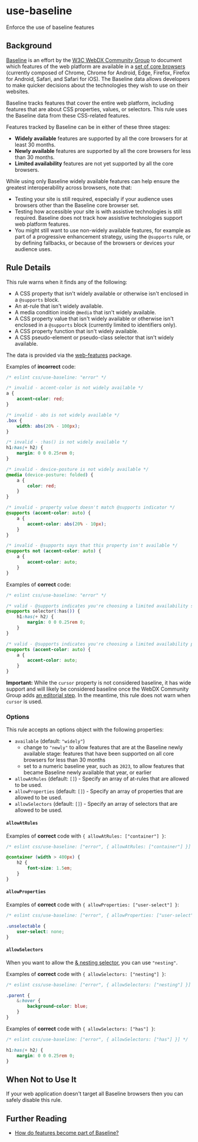 # use-baseline

Enforce the use of baseline features

## Background

[Baseline](https://web-platform-dx.github.io/web-features/) is an effort by the [W3C WebDX Community Group](https://www.w3.org/community/webdx/) to document which features of the web platform are available in a [set of core browsers](https://web-platform-dx.github.io/web-features/#:~:text=using%20the%20following-,core%20browser%20set,-%3A) (currently composed of Chrome, Chrome for Android, Edge, Firefox, Firefox for Android, Safari, and Safari for iOS). The Baseline data allows developers to make quicker decisions about the technologies they wish to use on their websites.

Baseline tracks features that cover the entire web platform, including features that are about CSS properties, values, or selectors. This rule uses the Baseline data from these CSS-related features.

Features tracked by Baseline can be in either of these three stages:

- **Widely available** features are supported by all the core browsers for at least 30 months.
- **Newly available** features are supported by all the core browsers for less than 30 months.
- **Limited availability** features are not yet supported by all the core browsers.

While using only Baseline widely available features can help ensure the greatest interoperability across browsers, note that:

- Testing your site is still required, especially if your audience uses browsers other than the Baseline core browser set.
- Testing how accessible your site is with assistive technologies is still required. Baseline does not track how assistive technologies support web platform features.
- You might still want to use non-widely available features, for example as part of a progressive enhancement strategy, using the `@supports` rule, or by defining fallbacks, or because of the browsers or devices your audience uses.

## Rule Details

This rule warns when it finds any of the following:

- A CSS property that isn't widely available or otherwise isn't enclosed in a `@supports` block.
- An at-rule that isn't widely available.
- A media condition inside `@media` that isn't widely available.
- A CSS property value that isn't widely available or otherwise isn't enclosed in a `@supports` block (currently limited to identifiers only).
- A CSS property function that isn't widely available.
- A CSS pseudo-element or pseudo-class selector that isn't widely available.

The data is provided via the [web-features](https://npmjs.com/package/web-features) package.

Examples of **incorrect** code:

```css
/* eslint css/use-baseline: "error" */

/* invalid - accent-color is not widely available */
a {
	accent-color: red;
}

/* invalid - abs is not widely available */
.box {
	width: abs(20% - 100px);
}

/* invalid - :has() is not widely available */
h1:has(+ h2) {
	margin: 0 0 0.25rem 0;
}

/* invalid - device-posture is not widely available */
@media (device-posture: folded) {
	a {
		color: red;
	}
}

/* invalid - property value doesn't match @supports indicator */
@supports (accent-color: auto) {
	a {
		accent-color: abs(20% - 10px);
	}
}

/* invalid - @supports says that this property isn't available */
@supports not (accent-color: auto) {
	a {
		accent-color: auto;
	}
}
```

Examples of **correct** code:

```css
/* eslint css/use-baseline: "error" */

/* valid - @supports indicates you're choosing a limited availability selector */
@supports selector(:has()) {
	h1:has(+ h2) {
		margin: 0 0 0.25rem 0;
	}
}

/* valid - @supports indicates you're choosing a limited availability property */
@supports (accent-color: auto) {
	a {
		accent-color: auto;
	}
}
```

**Important:** While the `cursor` property is not considered baseline, it has wide support and will likely be considered baseline once the WebDX Community Group adds [an editorial step](https://github.com/web-platform-dx/web-features/issues/1038). In the meantime, this rule does not warn when `cursor` is used.

### Options

This rule accepts an options object with the following properties:

- `available` (default: `"widely"`)
    - change to `"newly"` to allow features that are at the Baseline newly available stage: features that have been supported on all core browsers for less than 30 months
    - set to a numeric baseline year, such as `2023`, to allow features that became Baseline newly available that year, or earlier
- `allowAtRules` (default: `[]`) - Specify an array of at-rules that are allowed to be used.
- `allowProperties` (default: `[]`) - Specify an array of properties that are allowed to be used.
- `allowSelectors` (default: `[]`) - Specify an array of selectors that are allowed to be used.

#### `allowAtRules`

Examples of **correct** code with `{ allowAtRules: ["container"] }`:

```css
/* eslint css/use-baseline: ["error", { allowAtRules: ["container"] }] */

@container (width > 400px) {
	h2 {
		font-size: 1.5em;
	}
}
```

#### `allowProperties`

Examples of **correct** code with `{ allowProperties: ["user-select"] }`:

```css
/* eslint css/use-baseline: ["error", { allowProperties: ["user-select"] }] */

.unselectable {
	user-select: none;
}
```

#### `allowSelectors`

When you want to allow the [& nesting selector](https://developer.mozilla.org/en-US/docs/Web/CSS/Nesting_selector), you can use `"nesting"`.

Examples of **correct** code with `{ allowSelectors: ["nesting"] }`:

```css
/* eslint css/use-baseline: ["error", { allowSelectors: ["nesting"] }] */

.parent {
	&:hover {
		background-color: blue;
	}
}
```

Examples of **correct** code with `{ allowSelectors: ["has"] }`:

```css
/* eslint css/use-baseline: ["error", { allowSelectors: ["has"] }] */

h1:has(+ h2) {
	margin: 0 0 0.25rem 0;
}
```

## When Not to Use It

If your web application doesn't target all Baseline browsers then you can safely disable this rule.

## Further Reading

- [How do features become part of Baseline?](https://web-platform-dx.github.io/web-features/#how-do-features-become-part-of-baseline%3F)
